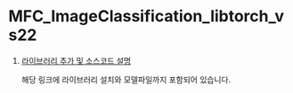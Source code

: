 # MFC_ImageClassification_libtorch_vs22



1. [라이브러리 추가 및 소스코드 설명](https://blog.naver.com/khm159/222461650001)

    해당 링크에 라이브러리 설치와 모델파일까지 포함되어 있습니다. 
